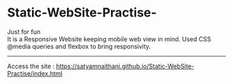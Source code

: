 # Static-WebSite-Practise-
Just for fun<br>
It is a Responsive Website keeping mobile web view in mind. Used CSS @media queries and flexbox to bring responsivity.<hr>
Access the site : https://satyamnaithani.github.io/Static-WebSite-Practise/index.html
